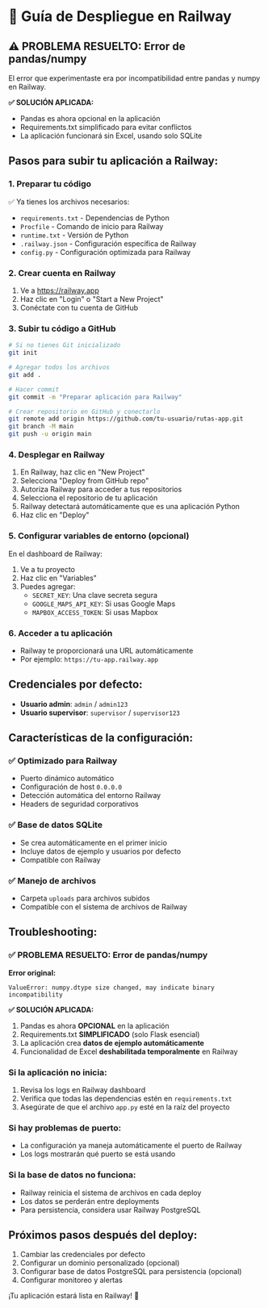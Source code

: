 # 🚂 Guía de Despliegue en Railway

## ⚠️ PROBLEMA RESUELTO: Error de pandas/numpy
El error que experimentaste era por incompatibilidad entre pandas y numpy en Railway. 

**✅ SOLUCIÓN APLICADA:**
- Pandas es ahora opcional en la aplicación
- Requirements.txt simplificado para evitar conflictos
- La aplicación funcionará sin Excel, usando solo SQLite

## Pasos para subir tu aplicación a Railway:

### 1. Preparar tu código
✅ Ya tienes los archivos necesarios:
- `requirements.txt` - Dependencias de Python
- `Procfile` - Comando de inicio para Railway
- `runtime.txt` - Versión de Python
- `.railway.json` - Configuración específica de Railway
- `config.py` - Configuración optimizada para Railway

### 2. Crear cuenta en Railway
1. Ve a https://railway.app
2. Haz clic en "Login" o "Start a New Project"
3. Conéctate con tu cuenta de GitHub

### 3. Subir tu código a GitHub
```bash
# Si no tienes Git inicializado
git init

# Agregar todos los archivos
git add .

# Hacer commit
git commit -m "Preparar aplicación para Railway"

# Crear repositorio en GitHub y conectarlo
git remote add origin https://github.com/tu-usuario/rutas-app.git
git branch -M main
git push -u origin main
```

### 4. Desplegar en Railway
1. En Railway, haz clic en "New Project"
2. Selecciona "Deploy from GitHub repo"
3. Autoriza Railway para acceder a tus repositorios
4. Selecciona el repositorio de tu aplicación
5. Railway detectará automáticamente que es una aplicación Python
6. Haz clic en "Deploy"

### 5. Configurar variables de entorno (opcional)
En el dashboard de Railway:
1. Ve a tu proyecto
2. Haz clic en "Variables"
3. Puedes agregar:
   - `SECRET_KEY`: Una clave secreta segura
   - `GOOGLE_MAPS_API_KEY`: Si usas Google Maps
   - `MAPBOX_ACCESS_TOKEN`: Si usas Mapbox

### 6. Acceder a tu aplicación
- Railway te proporcionará una URL automáticamente
- Por ejemplo: `https://tu-app.railway.app`

## Credenciales por defecto:
- **Usuario admin**: `admin` / `admin123`
- **Usuario supervisor**: `supervisor` / `supervisor123`

## Características de la configuración:

### ✅ Optimizado para Railway
- Puerto dinámico automático
- Configuración de host `0.0.0.0`
- Detección automática del entorno Railway
- Headers de seguridad corporativos

### ✅ Base de datos SQLite
- Se crea automáticamente en el primer inicio
- Incluye datos de ejemplo y usuarios por defecto
- Compatible con Railway

### ✅ Manejo de archivos
- Carpeta `uploads` para archivos subidos
- Compatible con el sistema de archivos de Railway

## Troubleshooting:

### ✅ PROBLEMA RESUELTO: Error de pandas/numpy
**Error original:**
```
ValueError: numpy.dtype size changed, may indicate binary incompatibility
```

**✅ SOLUCIÓN APLICADA:**
1. Pandas es ahora **OPCIONAL** en la aplicación
2. Requirements.txt **SIMPLIFICADO** (solo Flask esencial)
3. La aplicación crea **datos de ejemplo automáticamente**
4. Funcionalidad de Excel **deshabilitada temporalmente** en Railway

### Si la aplicación no inicia:
1. Revisa los logs en Railway dashboard
2. Verifica que todas las dependencias estén en `requirements.txt`
3. Asegúrate de que el archivo `app.py` esté en la raíz del proyecto

### Si hay problemas de puerto:
- La configuración ya maneja automáticamente el puerto de Railway
- Los logs mostrarán qué puerto se está usando

### Si la base de datos no funciona:
- Railway reinicia el sistema de archivos en cada deploy
- Los datos se perderán entre deployments
- Para persistencia, considera usar Railway PostgreSQL

## Próximos pasos después del deploy:
1. Cambiar las credenciales por defecto
2. Configurar un dominio personalizado (opcional)
3. Configurar base de datos PostgreSQL para persistencia (opcional)
4. Configurar monitoreo y alertas

¡Tu aplicación estará lista en Railway! 🎉
